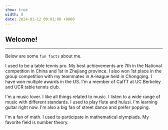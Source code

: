 ```yaml
---
show: true
width: 8
date: 2024-01-12 00:01:00 +0800
---
```


<div class="p-4">
    <h2>Welcome!</h2>
    <hr />
    <p>
        Below are some <code>fun facts</code> about me.
    </p>
    <p>
        I used to be a table tennis pro. My best achievements are 7th in the National competition in China and 1st in Zhejiang province. I also won 1st place in the group competition with my teammates in A-league held in Chongqing. 
        I have won multiple awards in the US.
        I'm a member of CalTT at UC Berkeley and UCR table tennis club.
    </p>
    <p>
        I'm a music lover. I like all things related to music. I listen to a wide range of music with different standards. I used to play flute and hulusi. I'm learning guitar right now. I'm also a big fan of street dance and prefer popping.
        <!-- Layout is done by the <a href="https://masonry.desandro.com/" target="_blank">Masonry</a> library. -->
    </p>
    <p>
        I'm a fan of math. I used to participate in mathematical olympiads. My favorite field is number theory.
    </p>
</div>
